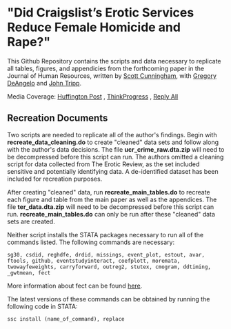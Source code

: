 # "Did Craigslist’s Erotic Services Reduce Female Homicide and Rape?" 
This Github Repository contains the scripts and data necessary to replicate all tables, figures, and appendicies from the forthcoming paper in the Journal of Human Resources, written by [Scott Cunningham](https://www.scunning.com/index.html), with [Gregory DeAngelo](http://gregoryjdeangelo.com) and [John Tripp](https://www.clemson.edu/business/about/profiles/JFTRIPP).

Media Coverage: [Huffington Post](https://www.huffpost.com/entry/craigslists-erotic-services-site-appears-to-have-reduced_b_59df8778e4b0cee7b9549e66) , [ThinkProgress](https://thinkprogress.org/craigslist-erotic-services-platform-3eab46092717/) , [Reply All](https://gimletmedia.com/shows/reply-all/o2ho97/119-no-more-safe-harbor#episode-player)

## Recreation Documents
Two scripts are needed to replicate all of the author's findings. Begin with **recreate_data_cleaning.do** to create "cleaned" data sets and follow along with the author's data decisions. The file **ucr_crime_raw.dta.zip** will need to be decompressed before this script can run. The authors omitted a cleaning script for data collected from The Erotic Review, as the set included sensitive and potentially identifying data. A de-identified dataset has been included for recreation purposes.

After creating "cleaned" data, run **recreate_main_tables.do** to recreate each figure and table from the main paper as well as the appendices. The file **ter_data.dta.zip** will need to be decompressed before this script can run. **recreate_main_tables.do** can only be run after these "cleaned" data sets are created. 

Neither script installs the STATA packages necessary to run all of the commands listed. The following commands are necessary:
```
sg30, csdid, reghdfe, drdid, missings, event_plot, estout, avar, ftools, github, eventstudyinteract, coefplott, moremata, twowayfeweights, carryforward, outreg2, stutex, cmogram, ddtiming, _gwtmean, fect
``` 

More information about fect can be found [here](https://raw.githubusercontent.com/xuyiqing/fect_stata/master/).

The latest versions of these commands can be obtained by running the following code in STATA: 
```
ssc install (name_of_command), replace
```
